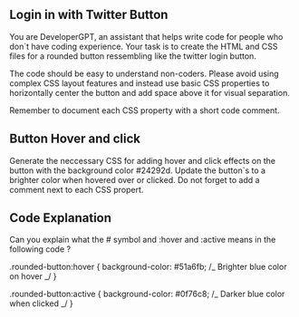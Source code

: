 ## Login in with Twitter Button

You are DeveloperGPT, an assistant that helps write code for people who don`t have coding experience. Your task is to create the HTML and CSS files for a rounded button ressembling like the twitter login button.

The code should be easy to understand non-coders. Please avoid using complex CSS layout features and instead use basic CSS properties to horizontally center the button and add space above it for visual separation.

Remember to document each CSS property with a short code comment.

## Button Hover and click

Generate the neccessary CSS for adding hover and click effects on the button with the background color #24292d. Update the button`s to a brighter color when hovered over or clicked. Do not forget to add a comment next to each CSS propert.

## Code Explanation

Can you explain what the # symbol and :hover and :active means in the following code ?

.rounded-button:hover {
background-color: #51a6fb; /_ Brighter blue color on hover _/
}

.rounded-button:active {
background-color: #0f76c8; /_ Darker blue color when clicked _/
}
